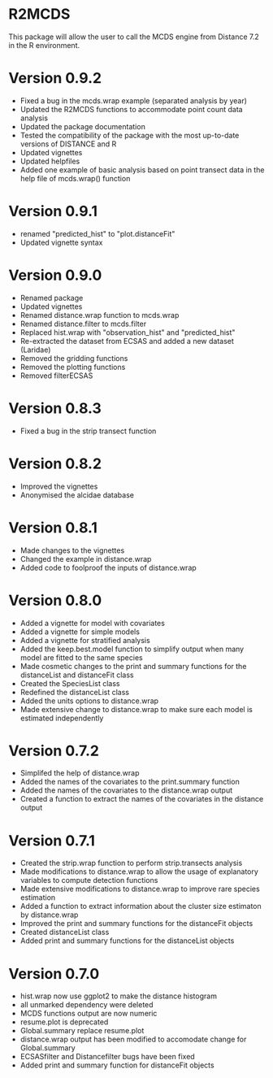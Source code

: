 R2MCDS
=======
This package will allow the user to call the MCDS engine from Distance 7.2 in the R environment.

Version 0.9.2
=======
* Fixed a bug in the mcds.wrap example (separated analysis by year) 
* Updated the R2MCDS functions to accommodate point count data analysis
* Updated the package documentation
*	Tested the compatibility of the package with the most up-to-date versions of DISTANCE and R
* Updated vignettes
* Updated helpfiles
* Added one example of basic analysis based on point transect data in the help file of mcds.wrap() function



Version 0.9.1
=======
* renamed "predicted_hist" to "plot.distanceFit"
* Updated vignette syntax

Version 0.9.0
=======
* Renamed package 
* Updated vignettes
* Renamed distance.wrap function to mcds.wrap
* Renamed distance.filter to mcds.filter
* Replaced hist.wrap with "observation_hist" and "predicted_hist" 
* Re-extracted the dataset from ECSAS and added a new dataset (Laridae) 
* Removed the gridding functions
* Removed the plotting functions
* Removed filterECSAS

Version 0.8.3
=======
* Fixed a bug in the strip transect function

Version 0.8.2
=======
* Improved the vignettes
* Anonymised the alcidae database

Version 0.8.1
=======
* Made changes to the vignettes
* Changed the example in distance.wrap
* Added code to foolproof the inputs of distance.wrap

Version 0.8.0
=======
* Added a vignette for model with covariates
* Added a vignette for simple models
* Added a vignette for stratified analysis
* Added the keep.best.model function to simplify output when many model are fitted to the same species
* Made cosmetic changes to the print and summary functions for the distanceList and distanceFit class
* Created the SpeciesList class 
* Redefined the distanceList class
* Added the units options to distance.wrap
* Made extensive change to distance.wrap to make sure each model is estimated independently

Version 0.7.2
=======
* Simplifed the help of distance.wrap
* Added the names of the covariates to the print.summary function
* Added the names of the covariates to the distance.wrap output
* Created a function to extract the names of the covariates in the distance output

Version 0.7.1
=======
* Created the strip.wrap function to perform strip.transects analysis
* Made modifications to distance.wrap to allow the usage of explanatory variables to compute detection functions
* Made extensive modifications to distance.wrap to improve rare species estimation
* Added a function to extract information about the cluster size estimaton by distance.wrap
* Improved the print and summary functions for the distanceFit objects
* Created distanceList class
* Added print and summary functions for the distanceList objects

Version 0.7.0
=======
* hist.wrap now use ggplot2 to make the distance histogram
* all unmarked dependency were deleted
* MCDS functions output are now numeric
* resume.plot is deprecated
* Global.summary replace resume.plot
* distance.wrap output has been modified to accomodate change for Global.summary
* ECSASfilter and Distancefilter bugs have been fixed
* Added print and summary function for distanceFit objects
